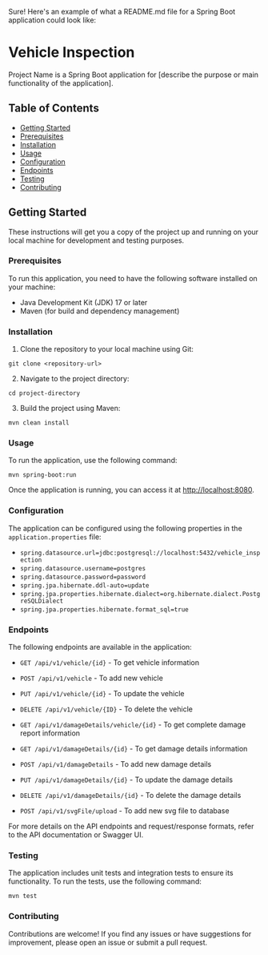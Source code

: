 Sure! Here's an example of what a README.md file for a Spring Boot application could look like:

# Vehicle Inspection

Project Name is a Spring Boot application for [describe the purpose or main functionality of the application].

## Table of Contents

- [Getting Started](#getting-started)
- [Prerequisites](#prerequisites)
- [Installation](#installation)
- [Usage](#usage)
- [Configuration](#configuration)
- [Endpoints](#endpoints)
- [Testing](#testing)
- [Contributing](#contributing)

## Getting Started

These instructions will get you a copy of the project up and running on your local machine for development and testing purposes.

### Prerequisites

To run this application, you need to have the following software installed on your machine:

- Java Development Kit (JDK) 17 or later
- Maven (for build and dependency management)

### Installation

1. Clone the repository to your local machine using Git:

```
git clone <repository-url>
```

2. Navigate to the project directory:

```
cd project-directory
```

3. Build the project using Maven:

```
mvn clean install
```

### Usage

To run the application, use the following command:

```
mvn spring-boot:run
```

Once the application is running, you can access it at [http://localhost:8080](http://localhost:8080).

### Configuration

The application can be configured using the following properties in the `application.properties` file:

- `spring.datasource.url=jdbc:postgresql://localhost:5432/vehicle_inspection`
- `spring.datasource.username=postgres`
- `spring.datasource.password=password`
- `spring.jpa.hibernate.ddl-auto=update`
- `spring.jpa.properties.hibernate.dialect=org.hibernate.dialect.PostgreSQLDialect`
- `spring.jpa.properties.hibernate.format_sql=true`

### Endpoints

The following endpoints are available in the application:

- `GET /api/v1/vehicle/{id}` - To get vehicle information
- `POST /api/v1/vehicle` - To add new vehicle
- `PUT /api/v1/vehicle/{id}` - To update the vehicle
- `DELETE /api/v1/vehicle/{ID}` - To delete the vehicle

- `GET /api/v1/damageDetails/vehicle/{id}` - To get complete damage report information
- `GET /api/v1/damageDetails/{id}` - To get damage details information
- `POST /api/v1/damageDetails` - To add new damage details
- `PUT /api/v1/damageDetails/{id}` - To update the damage details
- `DELETE /api/v1/damageDetails/{id}` - To delete the damage details

- `POST /api/v1/svgFile/upload` - To add new svg file to database

For more details on the API endpoints and request/response formats, refer to the API documentation or Swagger UI.

### Testing

The application includes unit tests and integration tests to ensure its functionality. To run the tests, use the following command:

```
mvn test
```

### Contributing

Contributions are welcome! If you find any issues or have suggestions for improvement, please open an issue or submit a pull request.
